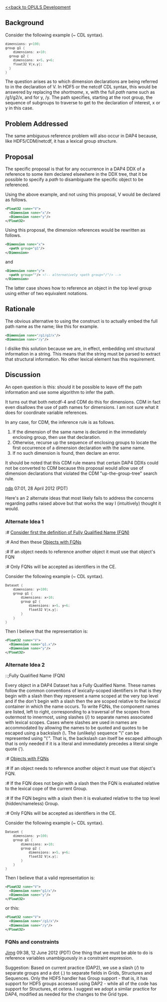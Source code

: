 [\<\<back to OPULS Development](OPULS_Development "wikilink")

## Background

Consider the following example (~ CDL syntax). <font size="2">

``` c
dimensions: y=100;
group g1 {
    dimensions: x=10;
  group g2 {
    dimensions: x=5, y=6;
    float32 V[x,y];
  }
}
```

</font> The question arises as to which dimension declarations are being
referred to in the declaration of V. In HDF5 or the netcdf CDL syntax,
this would be answered by replacing the *shortname*, x, with the full
*path* name such as /g1/g2/x, and for y, /y. The path specifies,
starting at the root group, the sequence of subgroups to traverse to get
to the declaration of interest, x or y in this case.

## Problem Addressed

The same ambiguous reference problem will also occur in DAP4 because,
like HDF5/CDM/netcdf, it has a lexical group structure.

## Proposal

The specific proposal is that for any occurrence in a DAP4 DDX of a
reference to some item declared elsewhere in the DDX tree, that it be
possible to specify a *path* to disambiguate the specific object to be
referenced.

Using the above example, and not using this proposal, V would be
declared as follows. <font size="2">

``` xml
<Float32 name="V">
  <Dimension name="x"/>
  <Dimension name="y"/>
</Float32>
```

</font> Using this proposal, the dimension references would be rewritten
as follows. <font size="2">

``` xml
<Dimension name="x">
  <path group="g1"/>
</Dimension>
```

</font> and <font size="2">

``` xml
<Dimension name="y">
  <path group=""/> <!-- alternatively <path group="/"/> -->
</Dimension>
```

</font> The latter case shows how to reference an object in the top
level group using either of two equivalent notations.

## Rationale

The obvious alternative to using the <path> construct is to actually
embed the full path name as the name; like this for example.
<font size="2">

``` xml
<Dimension name="/g1/g2/x"/>
<Dimension name="/y"/>
```

</font>

I dislike this solution because we are, in effect, embedding xml
structural information in a string. This means that the string must be
parsed to extract that structural information. No other lexical element
has this requirement.

## Discussion

An open question is this: should it be possible to leave off the path
information and use some algorithm to infer the path.

It turns out that both netcdf-4 and CDM do this for dimensions. CDM in
fact even disallows the use of path names for dimensions. I am not sure
what it does for coordinate variable references.

In any case, for CDM, the inference rule is as follows.

1.  If the dimension of the same name is declared in the immediately
    enclosing group, then use that declaration.
2.  Otherwise, recurse up the sequence of enclosing groups to locate the
    first occurrence of a dimension declaration with the same name.
3.  If no such dimension is found, then declare an error.

It should be noted that this CDM rule means that certain DAP4 DDXs could
not be converted to CDM because this proposal would allow use of
dimension declarations that violated the CDM "up-the-group-tree" search
rule.

[ndp](User:Ndp "wikilink") 07:01, 28 April 2012 (PDT)


Here's an 2 alternate ideas that most likely fails to address the
concerns regarding paths raised above but that works the way I
(intuitively) thought it would.

### Alternate Idea 1

:# [Consider first the definition of Fully Qualified Name
(FQN)](DAP4:_Data_Model#Definitions "wikilink")

:# And then these [Objects with
FQNs](DAP4:_Data_Model#Objects_with_FQNs "wikilink")

:# If an object needs to reference another object it must use that
object's FQN

:# Only FQNs will be accepted as identifiers in the CE.

Consider the following example (~ CDL syntax). <font size="2">

``` c
Dataset {
    dimensions: y=100;
    group g1 {
        dimensions: x=10;
        group g2 {
            dimensions: x=5, y=6;
            float32 V[x,y];
        }
    }
}
```

</font>

Then I believe that the representation is:

<font size="2">

``` xml
<Float32 name="V">
  <Dimension name="g1.x"/>
  <Dimension name="y"/>
</Float32>
```

</font>

### Alternate Idea 2

::;Fully Qualified Name (FQN)



Every object in a DAP4 Dataset has a Fully Qualified Name. These names
follow the common conventions of lexically-scoped identifiers in that is
they begin with a slash then they represent a name scoped at the very
top level and if the don't begin with a slash then the are scoped
relative to the lexical container in which the name occurs. To write
FQNs, the component names are listed, left to right, corresponding to a
traversal of the scopes from outermost to innermost, using slashes (/)
to separate names associated with lexical scopes. Cases where slashes
are used in names are accommodated by allowing the names to be quoted
and quotes to be escaped using a backslash (\\. The (unlikely) sequence
"\\" can be represented using "\\'". That is, the backslash can itself
be escaped although that is only needed if it is a literal and
immediately precedes a literal single quote (').

:# [Objects with FQNs](DAP4:_Data_Model#Objects_with_FQNs "wikilink")

:# If an object needs to reference another object it must use that
object's FQN.

:# If the FQN does not begin with a slash then the FQN is evaluated
relative to the lexical cope of the current Group.

:# If the FQN begins with a slash then it is evaluated relative to the
top level (hidden/nameless) Group.

:# Only FQNs will be accepted as identifiers in the CE.

Consider the following example (~ CDL syntax). <font size="2">

``` c
Dataset {
    dimensions: y=100;
    group g1 {
        dimensions: x=10;
        group g2 {
            dimensions: x=5, y=6;
            float32 V[x,y];
        }
    }
}
```

</font>

Then I believe that a valid representation is:

<font size="2">

``` xml
<Float32 name="V">
  <Dimension name="g1/x"/>
  <Dimension name="y"/>
</Float32>
```

</font>

or this:

<font size="2">

``` xml
<Float32 name="V">
  <Dimension name="/g1/x"/>
  <Dimension name="/y"/>
</Float32>
```

</font>

### FQNs and constraints

[Jimg](User:Jimg "wikilink") 09:38, 12 June 2012 (PDT) One thing that we
must be able to do is reference variables unambiguously in a constraint
expression.

Suggestion: Based on current practice (DAP2), we use a slash (*/*) to
separate groups and a dot (*.*) to separate fields in Grids, Structures
and Sequences. Only the HDF5 handler has Group support - that is, it has
support for HDF5 groups accessed using DAP2 - while all of the code has
support for Structures, et cetera. I suggest we adopt a similar practice
for DAP4, modified as needed for the changes to the Grid type.